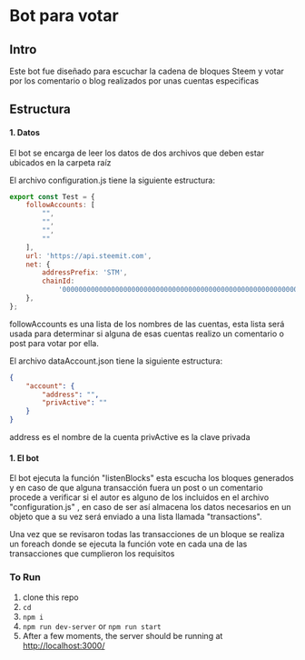 # Bot para votar

## Intro

Este bot fue diseñado para escuchar la cadena de bloques Steem y votar por los comentario o blog realizados por unas cuentas especificas

## Estructura

#### 1. Datos

El bot se encarga de leer los datos de dos archivos que deben estar ubicados en la carpeta raíz

El archivo configuration.js tiene la siguiente estructura:

```javascript
export const Test = {
    followAccounts: [
        "",
        "",
        "",
        ""
    ],
    url: 'https://api.steemit.com',
    net: {
        addressPrefix: 'STM',
        chainId:
            '0000000000000000000000000000000000000000000000000000000000000000',
    },
};
```
followAccounts es una lista de los nombres de las cuentas, esta lista será usada para determinar si alguna de esas cuentas realizo un comentario o post para votar por ella.

El archivo dataAccount.json tiene la siguiente estructura:

```json
{
    "account": {
        "address": "",
        "privActive": ""
    }
}
```

address es el nombre de la cuenta 
privActive es la clave privada

#### 1. El bot

El bot ejecuta la función "listenBlocks" esta escucha los bloques generados y en caso de que alguna transacción fuera un post o un comentario procede a verificar si el autor es alguno de los  incluidos en el archivo "configuration.js" , en caso de ser así almacena los datos necesarios en un objeto que a su vez será enviado a una lista llamada "transactions".

Una vez que se revisaron todas las transacciones de un bloque se realiza un foreach donde se ejecuta la función vote en cada una de las transacciones que cumplieron los requisitos


### To Run  

1.  clone this repo
1.  `cd `
1.  `npm i`
1.  `npm run dev-server` or `npm run start`
1.  After a few moments, the server should be running at [http://localhost:3000/](http://localhost:3000/)



